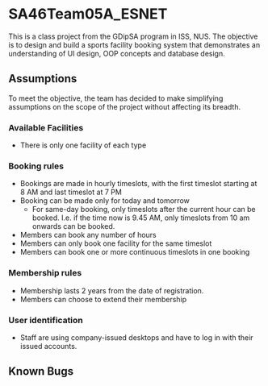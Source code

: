 # SA46Team05A_ESNET
This is a class project from the GDipSA program in ISS, NUS. The objective is to design and build a sports facility booking system that demonstrates an understanding of UI design, OOP concepts and database design.

## Assumptions
To meet the objective, the team has decided to make simplifying assumptions on the scope of the project without affecting its breadth.

### Available Facilities
- There is only one facility of each type

### Booking rules
- Bookings are made in hourly timeslots, with the first timeslot starting at 8 AM and last timeslot at 7 PM
- Booking can be made only for today and tomorrow
  - For same-day booking, only timeslots after the current hour can be booked. I.e. if the time now is 9.45 AM, only timeslots from 10 am onwards can be booked.
- Members can book any number of hours
- Members can only book one facility for the same timeslot
- Members can book one or more continuous timeslots in one booking

### Membership rules
- Membership lasts 2 years from the date of registration.
- Members can choose to extend their membership

### User identification
- Staff are using company-issued desktops and have to log in with their issued accounts.

## Known Bugs
